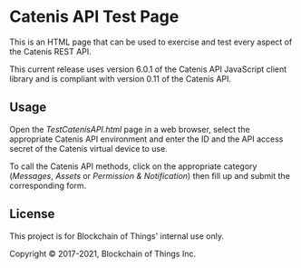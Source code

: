 # Catenis API Test Page

This is an HTML page that can be used to exercise and test every aspect of the Catenis REST API.

This current release uses version 6.0.1 of the Catenis API JavaScript client library and is compliant with version 0.11
 of the Catenis API.

## Usage

Open the *TestCatenisAPI.html* page in a web browser, select the appropriate Catenis API environment and enter the ID
 and the API access secret of the Catenis virtual device to use.
 
To call the Catenis API methods, click on the appropriate category (*Messages*, *Assets* or *Permission & Notification*)
 then fill up and submit the corresponding form.
 
## License

This project is for Blockchain of Things' internal use only.

Copyright © 2017-2021, Blockchain of Things Inc.